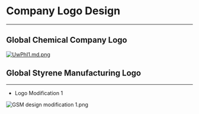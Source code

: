 # Company Logo Design
---------------------

## Global Chemical Company Logo

[![UwPhI1.md.png](https://s1.ax1x.com/2020/07/15/UwPhI1.md.png)](https://imgchr.com/i/UwPhI1)

## Global Styrene Manufacturing Logo
----------------------
* Logo Modification 1

![GSM design modification 1.png](https://i.loli.net/2020/07/15/msH9rVxkvUnOJea.png)


